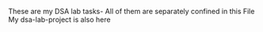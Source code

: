 These are my DSA lab tasks- All of them are separately confined in this File
My dsa-lab-project is also here
